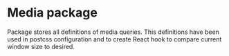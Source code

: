 # Media package

Package stores all definitions of media queries. This definitions have been used in postcss configuration and to create React hook to compare current window size to desired.
